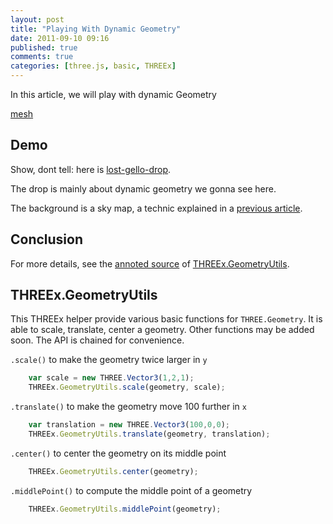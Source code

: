 ```yaml
---
layout: post
title: "Playing With Dynamic Geometry"
date: 2011-09-10 09:16
published: true
comments: true
categories: [three.js, basic, THREEx]
---
```


In this article, we will play with dynamic Geometry

[mesh](http://en.wikipedia.org/wiki/Polygon_mesh)

## Demo 
Show, dont tell: here is [lost-gello-drop](/data/lost-gello-drop/).

The drop is mainly about dynamic
geometry we gonna see here.

The background is a sky map, a technic
explained in a [previous article](/blog/2011/08/15/lets-do-a-sky/).

## Conclusion
For more details, see the [annoted source](/data/THREEx/docs/THREEx.GeometryUtils.html) of 
[THREEx.GeometryUtils](/data/THREEx/THREEx.GeometryUtils.js).



## THREEx.GeometryUtils 

This THREEx helper provide various basic functions for ```THREE.Geometry```.
It is able to scale, translate, center a geometry. Other functions may be
added soon.
The API is chained for convenience.

```.scale()``` to make the geometry twice larger in ```y```

```javascript
    var scale = new THREE.Vector3(1,2,1);
    THREEx.GeometryUtils.scale(geometry, scale);
```

```.translate()``` to make the geometry move 100 further in ```x```

```javascript
    var translation = new THREE.Vector3(100,0,0);
    THREEx.GeometryUtils.translate(geometry, translation);
```

```.center()``` to center the geometry on its middle point

```javascript
    THREEx.GeometryUtils.center(geometry);
```

```.middlePoint()``` to compute the middle point of a geometry

```javascript
    THREEx.GeometryUtils.middlePoint(geometry);
```


